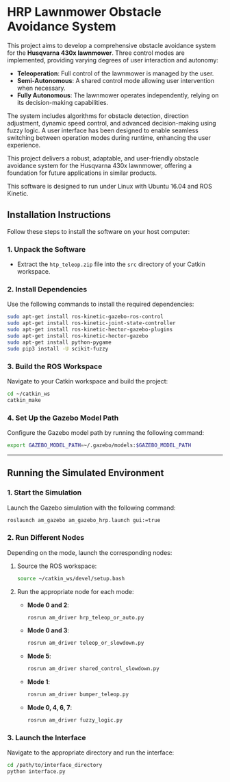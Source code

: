 
# HRP Lawnmower Obstacle Avoidance System

This project aims to develop a comprehensive obstacle avoidance system for the **Husqvarna 430x lawnmower**. Three control modes are implemented, providing varying degrees of user interaction and autonomy:

- **Teleoperation**: Full control of the lawnmower is managed by the user.
- **Semi-Autonomous**: A shared control mode allowing user intervention when necessary.
- **Fully Autonomous**: The lawnmower operates independently, relying on its decision-making capabilities.

The system includes algorithms for obstacle detection, direction adjustment, dynamic speed control, and advanced decision-making using fuzzy logic. A user interface has been designed to enable seamless switching between operation modes during runtime, enhancing the user experience.

This project delivers a robust, adaptable, and user-friendly obstacle avoidance system for the Husqvarna 430x lawnmower, offering a foundation for future applications in similar products.

This software is designed to run under Linux with Ubuntu 16.04 and ROS Kinetic.

## Installation Instructions

Follow these steps to install the software on your host computer:

### 1. Unpack the Software
- Extract the `htp_teleop.zip` file into the `src` directory of your Catkin workspace.

### 2. Install Dependencies
Use the following commands to install the required dependencies:

```bash
sudo apt-get install ros-kinetic-gazebo-ros-control
sudo apt-get install ros-kinetic-joint-state-controller
sudo apt-get install ros-kinetic-hector-gazebo-plugins
sudo apt-get install ros-kinetic-hector-gazebo
sudo apt-get install python-pygame
sudo pip3 install -U scikit-fuzzy
```

### 3. Build the ROS Workspace
Navigate to your Catkin workspace and build the project:

```bash
cd ~/catkin_ws
catkin_make
```

### 4. Set Up the Gazebo Model Path
Configure the Gazebo model path by running the following command:

```bash
export GAZEBO_MODEL_PATH=~/.gazebo/models:$GAZEBO_MODEL_PATH
```

---

## Running the Simulated Environment

### 1. Start the Simulation
Launch the Gazebo simulation with the following command:

```bash
roslaunch am_gazebo am_gazebo_hrp.launch gui:=true
```

### 2. Run Different Nodes
Depending on the mode, launch the corresponding nodes:

1. Source the ROS workspace:
   ```bash
   source ~/catkin_ws/devel/setup.bash
   ```

2. Run the appropriate node for each mode:
   - **Mode 0 and 2**:
     ```bash
     rosrun am_driver hrp_teleop_or_auto.py
     ```
   - **Mode 0 and 3**:
     ```bash
     rosrun am_driver teleop_or_slowdown.py
     ```
   - **Mode 5**:
     ```bash
     rosrun am_driver shared_control_slowdown.py
     ```
   - **Mode 1**:
     ```bash
     rosrun am_driver bumper_teleop.py
     ```
   - **Mode 0, 4, 6, 7**:
     ```bash
     rosrun am_driver fuzzy_logic.py
     ```

### 3. Launch the Interface
Navigate to the appropriate directory and run the interface:

```bash
cd /path/to/interface_directory
python interface.py
```
